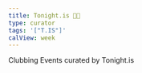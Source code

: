```yaml
---
title: Tonight.is 🕺🏽
type: curator
tags: '["T.IS"]'
calView: week
--- 
```

Clubbing Events curated by Tonight.is